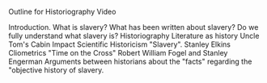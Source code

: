 Outline for Historiography Video

Introduction.
	What is slavery?
	What has been written about slavery?
	Do we fully understand what slavery is?
Historiography
	Literature as history
		Uncle Tom's Cabin
			Impact
	Scientific Historicism
		"Slavery". Stanley Elkins
	Cliometrics
		"Time on the Cross" Robert William Fogel and Stanley Engerman
Arguments between historians about the "facts" regarding the "objective history of slavery.
